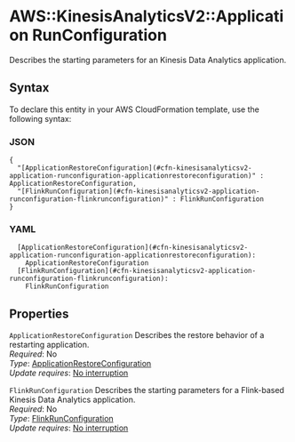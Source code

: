 # AWS::KinesisAnalyticsV2::Application RunConfiguration<a name="aws-properties-kinesisanalyticsv2-application-runconfiguration"></a>

Describes the starting parameters for an Kinesis Data Analytics application\.

## Syntax<a name="aws-properties-kinesisanalyticsv2-application-runconfiguration-syntax"></a>

To declare this entity in your AWS CloudFormation template, use the following syntax:

### JSON<a name="aws-properties-kinesisanalyticsv2-application-runconfiguration-syntax.json"></a>

```
{
  "[ApplicationRestoreConfiguration](#cfn-kinesisanalyticsv2-application-runconfiguration-applicationrestoreconfiguration)" : ApplicationRestoreConfiguration,
  "[FlinkRunConfiguration](#cfn-kinesisanalyticsv2-application-runconfiguration-flinkrunconfiguration)" : FlinkRunConfiguration
}
```

### YAML<a name="aws-properties-kinesisanalyticsv2-application-runconfiguration-syntax.yaml"></a>

```
  [ApplicationRestoreConfiguration](#cfn-kinesisanalyticsv2-application-runconfiguration-applicationrestoreconfiguration): 
    ApplicationRestoreConfiguration
  [FlinkRunConfiguration](#cfn-kinesisanalyticsv2-application-runconfiguration-flinkrunconfiguration): 
    FlinkRunConfiguration
```

## Properties<a name="aws-properties-kinesisanalyticsv2-application-runconfiguration-properties"></a>

`ApplicationRestoreConfiguration`  <a name="cfn-kinesisanalyticsv2-application-runconfiguration-applicationrestoreconfiguration"></a>
Describes the restore behavior of a restarting application\.  
*Required*: No  
*Type*: [ApplicationRestoreConfiguration](aws-properties-kinesisanalyticsv2-application-applicationrestoreconfiguration.md)  
*Update requires*: [No interruption](https://docs.aws.amazon.com/AWSCloudFormation/latest/UserGuide/using-cfn-updating-stacks-update-behaviors.html#update-no-interrupt)

`FlinkRunConfiguration`  <a name="cfn-kinesisanalyticsv2-application-runconfiguration-flinkrunconfiguration"></a>
Describes the starting parameters for a Flink\-based Kinesis Data Analytics application\.  
*Required*: No  
*Type*: [FlinkRunConfiguration](aws-properties-kinesisanalyticsv2-application-flinkrunconfiguration.md)  
*Update requires*: [No interruption](https://docs.aws.amazon.com/AWSCloudFormation/latest/UserGuide/using-cfn-updating-stacks-update-behaviors.html#update-no-interrupt)
